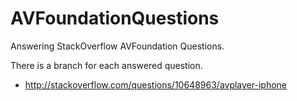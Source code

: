 AVFoundationQuestions
=====================

Answering StackOverflow AVFoundation Questions.

There is a branch for each answered question.

* http://stackoverflow.com/questions/10648963/avplayer-iphone
